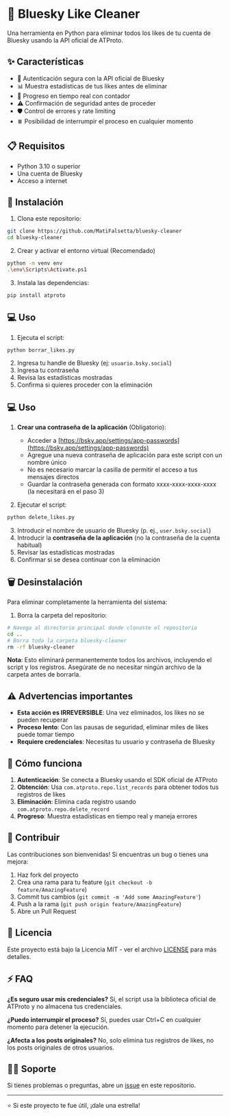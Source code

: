 # 🦋 Bluesky Like Cleaner

Una herramienta en Python para eliminar todos los likes de tu cuenta de Bluesky usando la API oficial de ATProto.

## ✨ Características

- 🔐 Autenticación segura con la API oficial de Bluesky
- 📊 Muestra estadísticas de tus likes antes de eliminar
- 🔄 Progreso en tiempo real con contador
- ⚠️ Confirmación de seguridad antes de proceder
- 🛡️ Control de errores y rate limiting
- ⏸️ Posibilidad de interrumpir el proceso en cualquier momento

## 📋 Requisitos

- Python 3.10 o superior
- Una cuenta de Bluesky
- Acceso a internet

## 🚀 Instalación

1. Clona este repositorio:
```bash
git clone https://github.com/MatiFalsetta/bluesky-cleaner
cd bluesky-cleaner
```

2. Crear y activar el entorno virtual (Recomendado)
```bash
python -m venv env
.\env\Scripts\Activate.ps1
```

3. Instala las dependencias:
```bash
pip install atproto
```

## 💻 Uso

1. Ejecuta el script:
```bash
python borrar_likes.py
```

2. Ingresa tu handle de Bluesky (ej: `usuario.bsky.social`)
3. Ingresa tu contraseña
4. Revisa las estadísticas mostradas
5. Confirma si quieres proceder con la eliminación

## 💻 Uso

1. **Crear una contraseña de la aplicación** (Obligatorio):
   - Acceder a [https://bsky.app/settings/app-passwords](https://bsky.app/settings/app-passwords)
   - Agregue una nueva contraseña de aplicación para este script con un nombre único
   - No es necesario marcar la casilla de permitir el acceso a tus mensajes directos
   - Guardar la contraseña generada con formato xxxx-xxxx-xxxx-xxxx (la necesitará en el paso 3)

2. Ejecutar el script:
```bash
python delete_likes.py
```

3. Introducir el nombre de usuario de Bluesky (p. ej., `user.bsky.social`)
4. Introducir la **contraseña de la aplicación** (no la contraseña de la cuenta habitual)
5. Revisar las estadísticas mostradas
6. Confirmar si se desea continuar con la eliminación

## 🗑️ Desinstalación

Para eliminar completamente la herramienta del sistema:

1. Borra la carpeta del repositorio:
```bash
# Navega al directorio principal donde clonaste el repositorio
cd ..
# Borra toda la carpeta bluesky-cleaner
rm -rf bluesky-cleaner
```

**Nota**: Esto eliminará permanentemente todos los archivos, incluyendo el script y los registros. Asegúrate de no necesitar ningún archivo de la carpeta antes de borrarla.

## ⚠️ Advertencias importantes

- **Esta acción es IRREVERSIBLE**: Una vez eliminados, los likes no se pueden recuperar
- **Proceso lento**: Con las pausas de seguridad, eliminar miles de likes puede tomar tiempo
- **Requiere credenciales**: Necesitas tu usuario y contraseña de Bluesky

## 🔧 Cómo funciona

1. **Autenticación**: Se conecta a Bluesky usando el SDK oficial de ATProto
2. **Obtención**: Usa `com.atproto.repo.list_records` para obtener todos tus registros de likes
3. **Eliminación**: Elimina cada registro usando `com.atproto.repo.delete_record`
4. **Progreso**: Muestra estadísticas en tiempo real y maneja errores

## 🤝 Contribuir

Las contribuciones son bienvenidas! Si encuentras un bug o tienes una mejora:

1. Haz fork del proyecto
2. Crea una rama para tu feature (`git checkout -b feature/AmazingFeature`)
3. Commit tus cambios (`git commit -m 'Add some AmazingFeature'`)
4. Push a la rama (`git push origin feature/AmazingFeature`)
5. Abre un Pull Request

## 📄 Licencia

Este proyecto está bajo la Licencia MIT - ver el archivo [LICENSE](LICENSE) para más detalles.

## ⚡ FAQ

**¿Es seguro usar mis credenciales?**
Sí, el script usa la biblioteca oficial de ATProto y no almacena tus credenciales.

**¿Puedo interrumpir el proceso?**
Sí, puedes usar Ctrl+C en cualquier momento para detener la ejecución.

**¿Afecta a los posts originales?**
No, solo elimina tus registros de likes, no los posts originales de otros usuarios.

## 🙋‍♂️ Soporte

Si tienes problemas o preguntas, abre un [issue](https://github.com/MatiFalsetta/bluesky-cleaner/issues) en este repositorio.

---

⭐ Si este proyecto te fue útil, ¡dale una estrella!